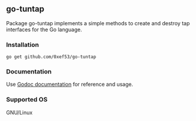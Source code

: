 go-tuntap
---------

Package go-tuntap implements a simple methods to create and destroy tap interfaces for the Go language.

### Installation

    go get github.com/0xef53/go-tuntap

### Documentation

Use [Godoc documentation](https://godoc.org/github.com/0xef53/go-tuntap) for reference and usage.

### Supported OS

GNU/Linux
